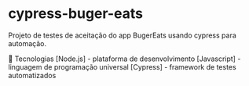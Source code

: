 # cypress-buger-eats
Projeto de testes de aceitação do app BugerEats usando cypress para automação.

🚀 Tecnologias
[Node.js] - plataforma de desenvolvimento
[Javascript] - linguagem de programação universal
[Cypress] - framework de testes automatizados
